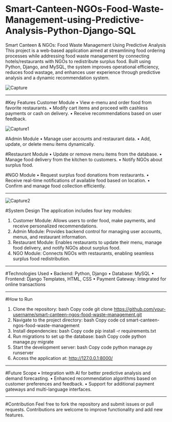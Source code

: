 # Smart-Canteen-NGOs-Food-Waste-Management-using-Predictive-Analysis-Python-Django-SQL

Smart Canteen & NGOs: Food Waste Management Using Predictive Analysis
This project is a web-based application aimed at streamlining food ordering processes while addressing food waste management by connecting hotels/restaurants with NGOs to redistribute surplus food. Built using Python, Django, and MySQL, the system improves operational efficiency, reduces food wastage, and enhances user experience through predictive analysis and a dynamic recommendation system.

![Capture](https://github.com/user-attachments/assets/c6be5c95-251f-4866-aeb3-f47282d7102e)
________________________________________

#Key Features
Customer Module
•	View e-menu and order food from favorite restaurants.
•	Modify cart items and proceed with cashless payments or cash on delivery.
•	Receive recommendations based on user feedback.

![Capture1](https://github.com/user-attachments/assets/24720f15-b6f3-4230-bd71-8389bfaa2c6d)

#Admin Module
•	Manage user accounts and restaurant data.
•	Add, update, or delete menu items dynamically.

#Restaurant Module
•	Update or remove menu items from the database.
•	Manage food delivery from the kitchen to customers.
•	Notify NGOs about surplus food.

#NGO Module
•	Request surplus food donations from restaurants.
•	Receive real-time notifications of available food based on location.
•	Confirm and manage food collection efficiently.
________________________________________

![Capture2](https://github.com/user-attachments/assets/7ae07d06-72be-462a-9171-9d27ad2f0917)

#System Design
The application includes four key modules:
1.	Customer Module: Allows users to order food, make payments, and receive personalized recommendations.
2.	Admin Module: Provides backend control for managing user accounts, menus, and restaurant information.
3.	Restaurant Module: Enables restaurants to update their menu, manage food delivery, and notify NGOs about surplus food.
4.	NGO Module: Connects NGOs with restaurants, enabling seamless surplus food redistribution.
________________________________________

#Technologies Used
•	Backend: Python, Django
•	Database: MySQL
•	Frontend: Django Templates, HTML, CSS
•	Payment Gateway: Integrated for online transactions
________________________________________

#How to Run
1.	Clone the repository:
bash
Copy code
git clone https://github.com/your-username/smart-canteen-ngos-food-waste-management.git  
2.	Navigate to the project directory:
bash
Copy code
cd smart-canteen-ngos-food-waste-management  
3.	Install dependencies:
bash
Copy code
pip install -r requirements.txt  
4.	Run migrations to set up the database:
bash
Copy code
python manage.py migrate  
5.	Start the development server:
bash
Copy code
python manage.py runserver  
6.	Access the application at: http://127.0.0.1:8000/
________________________________________

#Future Scope
•	Integration with AI for better predictive analysis and demand forecasting.
•	Enhanced recommendation algorithms based on customer preferences and feedback.
•	Support for additional payment gateways and multi-language interfaces.
________________________________________

#Contribution
Feel free to fork the repository and submit issues or pull requests. Contributions are welcome to improve functionality and add new features.

